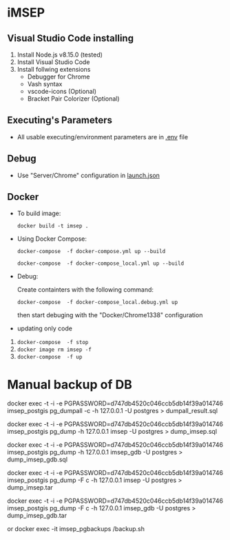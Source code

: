 ﻿# iMSEP
## Visual Studio Code installing
1. Install Node.js v8.15.0 (tested)
2. Install Visual Studio Code
3. Install follwing extensions
    * Debugger for Chrome
    * Vash syntax
    * vscode-icons (Optional)
    * Bracket Pair Colorizer (Optional)
## Executing's Parameters
* All usable executing/environment parameters are in [.env](.env) file
## Debug
* Use "Server/Chrome" configuration in [launch.json](.vscode/launch.json)
## Docker
* To build image:

    `docker build -t imsep .`

* Using Docker Compose:
    
    `docker-compose  -f docker-compose.yml up --build`

     `docker-compose  -f docker-compose_local.yml up --build`

* Debug: 

    Create containters with the following command:

     `docker-compose  -f docker-compose_local.debug.yml up`

     then start debuging  with the "Docker/Chrome1338" configuration
* updating only code
1. `docker-compose  -f stop`
2. `docker image rm imsep -f`
3. `docker-compose  -f up`


# Manual backup of DB
docker exec -t -i -e PGPASSWORD=d747db4520c046ccb5db14f39a014746 imsep_postgis  pg_dumpall -c -h 127.0.0.1 -U postgres > dumpall_result.sql

docker exec -t -i -e PGPASSWORD=d747db4520c046ccb5db14f39a014746 imsep_postgis  pg_dump -h 127.0.0.1 imsep -U postgres > dump_imsep.sql

docker exec -t -i -e PGPASSWORD=d747db4520c046ccb5db14f39a014746 imsep_postgis  pg_dump -h 127.0.0.1 imsep_gdb -U postgres > dump_imsep_gdb.sql

docker exec -t -i -e PGPASSWORD=d747db4520c046ccb5db14f39a014746 imsep_postgis  pg_dump -F c -h 127.0.0.1 imsep -U postgres > dump_imsep.tar

docker exec -t -i -e PGPASSWORD=d747db4520c046ccb5db14f39a014746 imsep_postgis  pg_dump -F c -h 127.0.0.1 imsep_gdb -U postgres > dump_imsep_gdb.tar 

or
docker exec -it imsep_pgbackups /backup.sh





